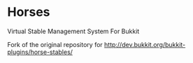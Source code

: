 Horses
======

Virtual Stable Management System For Bukkit

Fork of the original repository for http://dev.bukkit.org/bukkit-plugins/horse-stables/
